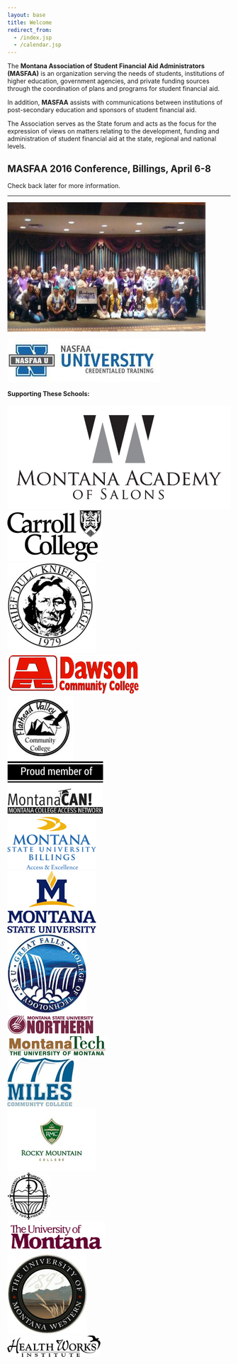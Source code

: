 ```yaml
---
layout: base
title: Welcome
redirect_from:
  - /index.jsp
  - /calendar.jsp
---
```


The **Montana Association of Student Financial Aid Administrators (MASFAA)** is an organization serving the needs of students, institutions of higher education, government agencies, and private funding sources through the coordination of plans and programs for student financial aid.

In addition, **MASFAA** assists with communications between institutions of post-secondary education and sponsors of student financial aid.

The Association serves as the State forum and acts as the focus for the expression of views on matters relating to the development, funding and administration of student financial aid at the state, regional and national levels.

## MASFAA 2016 Conference, Billings, April 6-8 

Check back later for more information.

---

<div class="col-md-12">
  <div class="row">
    <div class="col-md-6 pull-left">
    <p>
      <img src="assets/images/5482337e3f7f0b6.jpg" class="img-responsive center-block" alt="MASFAA"/>
    </p>
    <p>
      <a href="http://www.nasfaa.org/university" target="_blank">
        <img src="assets/images/nasfaa_u_chart.jpg" class="img-responsive center-block" alt="NASFAA"/>
      </a>
    </p>
  </div>
    <div class="col-md-6 text-center">
  <h4 class="prepend-top" style="padding-top:0px;margin-top:0px;">Supporting These Schools:</h4>
    <div id="slides" class="text-center" >
      <div class="item"><img class="img-responsive center-block" src="assets/images/rotate/AcademyLogo.jpg" alt="Academy Logo" /></div>
      <div class="item"><img class="img-responsive center-block" src="assets/images/rotate/carrollCollege.jpg" alt="Carroll College"/></div>
      <div class="item"><img class="img-responsive center-block" src="assets/images/rotate/Chief_Dull_Knife_College_logo.jpg" alt="Chief Dull Knife College"/></div>
      <div class="item"><img class="img-responsive center-block" src="assets/images/rotate/Dawson-CC.gif" alt="Dawson CC"/></div>
      <div class="item"><img class="img-responsive center-block" src="assets/images/rotate/FVCC.jpg" alt="FVCC"/></div>
      <div class="item"><img class="img-responsive center-block" src="assets/images/rotate/MCAN.png" alt="MCAN"/></div>
      <div class="item"><img class="img-responsive center-block" src="assets/images/rotate/MSU-Billings.gif" alt="MSU Billings"/></div>
      <div class="item"><img class="img-responsive center-block" src="assets/images/rotate/MSU-Bozeman.gif" alt="MSU Bozeman"/></div>
      <div class="item"><img class="img-responsive center-block" src="assets/images/rotate/MSU-GF.jpg" alt="MSU GF"/></div>
      <div class="item"><img class="img-responsive center-block" src="assets/images/rotate/MSU-N.gif" alt="MSU Northern"/></div>
      <div class="item"><img class="img-responsive center-block" src="assets/images/rotate/MT-Tech.gif" alt="MT Tech"/></div>
      <div class="item"><img class="img-responsive center-block" src="assets/images/rotate/MilesCC.jpg" alt="Miles CC"/></div>
      <div class="item"><img class="img-responsive center-block" src="/assets/images/rotate/RockyMountainCollege.jpg" alt="Rocky Mountain College"/></div>
      <div class="item"><img class="img-responsive center-block" src="assets/images/rotate/UGF.jpg" alt="UGF"/></div>
      <div class="item"><img class="img-responsive center-block" src="assets/images/rotate/UM-Missoula.gif" alt="UM Missoula"/></div>
      <div class="item"><img class="img-responsive center-block" src="assets/images/rotate/UM-Western.gif" alt="UM Western"/></div>
      <div class="item"><img class="img-responsive center-block" src="assets/images/rotate/healthworks.gif" alt="Health Works"/></div>
    </div>
  </div>
  </div>
</div>

<script src="{{ "/assets/owl-carousel/owl.carousel.min.js" | prepend:site.baseurl }}"></script>
<script>
$(document).ready(function() {
  $("#slides").owlCarousel({
      autoPlay: 3000, //Set AutoPlay to 3 seconds
      items : 1,
      navigation: false,
      singleItem: true,
      pagination: false
  });
});
</script>
